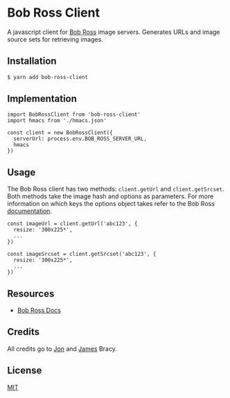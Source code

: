 # Bob Ross Client
A javascript client for [Bob Ross](https://github.com/malomalo/bob_ross) image servers. Generates URLs and image source sets for retrieving images.

## Installation

```bash
$ yarn add bob-ross-client
```

## Implementation

```node
import BobRossClient from 'bob-ross-client'
import hmacs from './hmacs.json'

const client = new BobRossClient({
  serverUrl: process.env.BOB_ROSS_SERVER_URL,
  hmacs
})
```

## Usage

The Bob Ross client has two methods: `client.getUrl` and `client.getSrcset`. Both methods take the image hash and options as parameters. For more information on which keys the options object takes refer to the Bob Ross [documentation](https://github.com/malomalo/bob_ross).

```node
const imageUrl = client.getUrl('abc123', {
  resize: '300x225*',
  ...
})

const imageSrcset = client.getSrcset('abc123', {
  resize: '300x225*',
  ...
})
```

## Resources

* [Bob Ross Docs](https://github.com/malomalo/bob_ross)

## Credits

All credits go to [Jon](https://github.com/malomalo) and [James](https://github.com/waratuman) Bracy.

## License

[MIT](LICENSE)
